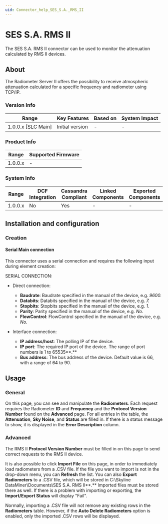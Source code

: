 ```yaml
---
uid: Connector_help_SES_S.A._RMS_II
---
```


# SES S.A. RMS II

The SES S.A. RMS II connector can be used to monitor the attenuation calculated by RMS II devices.

## About

The Radiometer Server II offers the possibility to receive atmospheric attenuation calculated for a specific frequency and radiometer using TCP/IP.

### Version Info

| Range                | Key Features     | Based on     | System Impact     |
|----------------------|------------------|--------------|-------------------|
| 1.0.0.x [SLC Main]   | Initial version  | -            | -                 |

### Product Info

| Range     | Supported Firmware     |
|-----------|------------------------|
| 1.0.0.x   | -                      |

### System Info

| Range     | DCF Integration     | Cassandra Compliant     | Linked Components     | Exported Components     |
|-----------|---------------------|-------------------------|-----------------------|-------------------------|
| 1.0.0.x   | No                  | Yes                     | -                     | -                       |

## Installation and configuration

### Creation

#### Serial Main connection

This connector uses a serial connection and requires the following input during element creation:

SERIAL CONNECTION:

- Direct connection:

  - **Baudrate**: Baudrate specified in the manual of the device, e.g. *9600.*
  - **Databits**: Databits specified in the manual of the device, e.g. *7.*
  - **Stopbits**: Stopbits specified in the manual of the device, e.g. *1.*
  - **Parity**: Parity specified in the manual of the device, e.g. *No.*
  - **FlowControl**: FlowControl specified in the manual of the device, e.g. *No.*

- Interface connection:

  - **IP address/host**: The polling IP of the device.
  - **IP port**: The required IP port of the device. The range of port numbers is 1 to 65535**.**
  - **Bus address**: The bus address of the device. Default value is 66, with a range of 64 to 90.

## Usage

### General

On this page, you can see and manipulate the **Radiometers**. Each request requires the Radiometer **ID** and **Frequency** and the **Protocol Version Number** found on the **Advanced** page. For all entries in the table, the **Attenuation**, **Sky Noise**, and **Status** are filled in. If there is a status message to show, it is displayed in the **Error Description** column.

### Advanced

The RMS II **Protocol Version Number** must be filled in on this page to send correct requests to the RMS II device.

It is also possible to click **Import File** on this page, in order to immediately load radiometers from a .CSV file. If the file you want to import is not in the drop-down menu, you can **Refresh** the list. You can also **Export Radiometers** to a .CSV file, which will be stored in C:\Skyline DataMiner\Documents\SES S.A. RMS II**.** Imported files must be stored there as well. If there is a problem with importing or exporting, the **Import/Export Status** will display "Fail".

Normally, importing a .CSV file will not remove any existing rows in the **Radiometers** table. However, if the **Auto Delete Radiometers** option is enabled, only the imported .CSV rows will be displayed.

